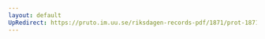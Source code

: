 ```yaml
---
layout: default
UpRedirect: https://pruto.im.uu.se/riksdagen-records-pdf/1871/prot-1871--ak--308/prot-1871--ak--308_000.pdf
---
```

